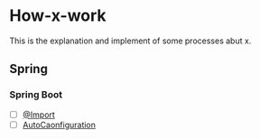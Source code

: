# How-x-work

This is the explanation and implement of some processes abut x.

## Spring

### Spring Boot

- [ ] [@Import](spring/springboot/@Import_logic.md)
- [ ] [AutoCaonfiguration](spring/springboot/AutoConfiguration_logic)
